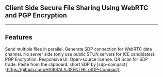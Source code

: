 Client Side Secure File Sharing Using WebRTC and PGP Encryption
-----------------------------------------------------------------

-----------------------------------------------------------------
Features
-----------------------------------------------------------------

Send multiple files in parallel.
Generate SDP connection for WebRTC data channel.
No server side (only use public STUN servers for ICE candidates).
PGP Encryption.
Responsive UI.
Open-source license.
QR Scan for SDP trade.
Paste from the clipboard.
short SDP by [sdp-compact]{https://github.com/HARIBALAJISENTHIL/SDP-Compact}.
